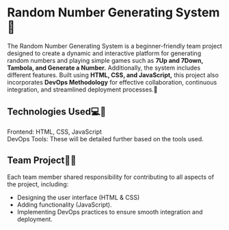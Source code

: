 # Random Number Generating System🎲
The Random Number Generating System is a beginner-friendly team project designed to create a dynamic and interactive platform for generating random numbers and playing simple games such as <b>7Up and 7Down, Tambola, and Generate a Number.</b> Additionally, the system includes different features. Built using <b>HTML, CSS, and JavaScript,</b> this project also incorporates <b>DevOps Methodology</b> for effective collaboration, continuous integration, and streamlined deployment processes.🚀

## Technologies Used💻👾
Frontend: HTML, CSS, JavaScript <br>
DevOps Tools: These will be detailed further based on the tools used.

## Team Project🌟🤝
Each team member shared responsibility for contributing to all aspects of the project, including:
- Designing the user interface (HTML & CSS)
- Adding functionality (JavaScript).
- Implementing DevOps practices to ensure smooth integration and deployment.
